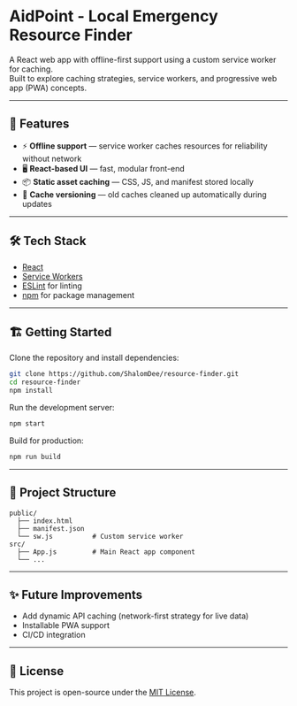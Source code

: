 # AidPoint - Local Emergency Resource Finder

A React web app with offline-first support using a custom service worker for caching.  
Built to explore caching strategies, service workers, and progressive web app (PWA) concepts.

---

## 🚀 Features
- ⚡ **Offline support** — service worker caches resources for reliability without network
- 🖥️ **React-based UI** — fast, modular front-end
- 📦 **Static asset caching** — CSS, JS, and manifest stored locally
- 🔄 **Cache versioning** — old caches cleaned up automatically during updates

---

## 🛠️ Tech Stack
- [React](https://reactjs.org/)
- [Service Workers](https://developer.mozilla.org/en-US/docs/Web/API/Service_Worker_API)
- [ESLint](https://eslint.org/) for linting
- [npm](https://www.npmjs.com/) for package management

---

## 🏗️ Getting Started

Clone the repository and install dependencies:

```bash
git clone https://github.com/ShalomDee/resource-finder.git
cd resource-finder
npm install
````

Run the development server:

```bash
npm start
```

Build for production:

```bash
npm run build
```

---

## 📂 Project Structure

```
public/
  ├── index.html
  ├── manifest.json
  └── sw.js          # Custom service worker
src/
  ├── App.js         # Main React app component
  └── ...
```

---

## ✨ Future Improvements

* Add dynamic API caching (network-first strategy for live data)
* Installable PWA support
* CI/CD integration

---

## 📄 License

This project is open-source under the [MIT License](LICENSE).
